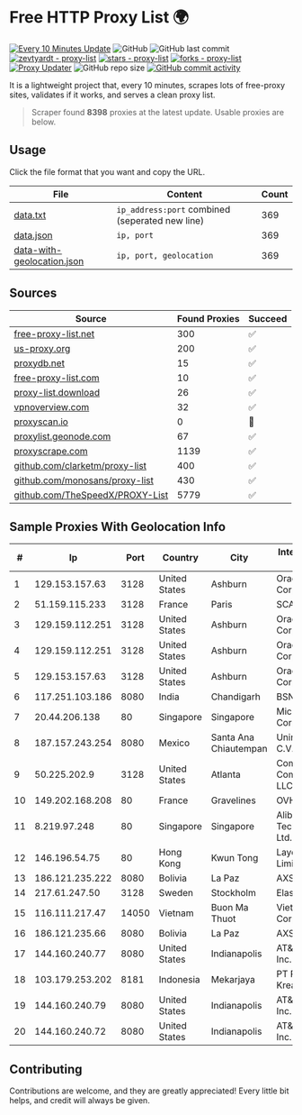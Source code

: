 
# Free HTTP Proxy List 🌍

[![Every 10 Minutes Update](https://github.com/mertguvencli/http-proxy-list/actions/workflows/main.yml/badge.svg?branch=main)](https://github.com/mertguvencli/http-proxy-list/actions/workflows/main.yml)
![GitHub](https://img.shields.io/github/license/mertguvencli/http-proxy-list)
![GitHub last commit](https://img.shields.io/github/last-commit/mertguvencli/http-proxy-list)
[![zevtyardt - proxy-list](https://img.shields.io/static/v1?label=zevtyardt&message=proxy-list&color=blue&logo=github)](https://github.com/zevtyardt/proxy-list "Go to GitHub repo")
[![stars - proxy-list](https://img.shields.io/github/stars/zevtyardt/proxy-list?style=social)](https://github.com/zevtyardt/proxy-list)
[![forks - proxy-list](https://img.shields.io/github/forks/zevtyardt/proxy-list?style=social)](https://github.com/zevtyardt/proxy-list)
[![Proxy Updater](https://github.com/zevtyardt/proxy-list/workflows/Proxy%20Updater/badge.svg)](https://github.com/zevtyardt/proxy-list/actions?query=workflow:"Proxy+Updater")
![GitHub repo size](https://img.shields.io/github/repo-size/zevtyardt/proxy-list)
[![GitHub commit activity](https://img.shields.io/github/commit-activity/m/zevtyardt/proxy-list?logo=commits)](https://github.com/zevtyardt/proxy-list/commits/main)

It is a lightweight project that, every 10 minutes, scrapes lots of free-proxy sites, validates if it works, and serves a clean proxy list.

> Scraper found **8398** proxies at the latest update. Usable proxies are below.

## Usage

Click the file format that you want and copy the URL.

|File|Content|Count|
|----|-------|-----|
|[data.txt](https://raw.githubusercontent.com/mertguvencli/http-proxy-list/main/proxy-list/data.txt)|`ip_address:port` combined (seperated new line)|369|
|[data.json](https://raw.githubusercontent.com/mertguvencli/http-proxy-list/main/proxy-list/data.json)|`ip, port`|369|
|[data-with-geolocation.json](https://raw.githubusercontent.com/mertguvencli/http-proxy-list/main/proxy-list/data-with-geolocation.json)|`ip, port, geolocation`|369|

## Sources

|Source|Found Proxies|Succeed|
|------|-------------|-------|
|[free-proxy-list.net](https://free-proxy-list.net)|300|✅|
|[us-proxy.org](https://www.us-proxy.org)|200|✅|
|[proxydb.net](http://proxydb.net)|15|✅|
|[free-proxy-list.com](https://free-proxy-list.com/?page=&port=&type%5B%5D=http&type%5B%5D=https&up_time=0&search=Search)|10|✅|
|[proxy-list.download](https://www.proxy-list.download/HTTP)|26|✅|
|[vpnoverview.com](https://vpnoverview.com/privacy/anonymous-browsing/free-proxy-servers)|32|✅|
|[proxyscan.io](https://www.proxyscan.io)|0|🚫|
|[proxylist.geonode.com](https://proxylist.geonode.com/api/proxy-list?limit=300&page=1&sort_by=lastChecked&sort_type=desc&protocols=http,https)|67|✅|
|[proxyscrape.com](https://api.proxyscrape.com/v2/?request=displayproxies&protocol=http&timeout=10000&country=all&ssl=all&anonymity=all)|1139|✅|
|[github.com/clarketm/proxy-list](https://raw.githubusercontent.com/clarketm/proxy-list/master/proxy-list-raw.txt)|400|✅|
|[github.com/monosans/proxy-list](https://raw.githubusercontent.com/monosans/proxy-list/main/proxies/http.txt)|430|✅|
|[github.com/TheSpeedX/PROXY-List](https://raw.githubusercontent.com/TheSpeedX/PROXY-List/master/http.txt)|5779|✅|


## Sample Proxies With Geolocation Info

|#|Ip|Port|Country|City|Internet Service Provider|
|-|--|----|-------|----|-------------------------|
|1|129.153.157.63|3128|United States|Ashburn|Oracle Corporation|
|2|51.159.115.233|3128|France|Paris|SCALEWAY|
|3|129.159.112.251|3128|United States|Ashburn|Oracle Corporation|
|4|129.159.112.251|3128|United States|Ashburn|Oracle Corporation|
|5|129.153.157.63|3128|United States|Ashburn|Oracle Corporation|
|6|117.251.103.186|8080|India|Chandigarh|BSNL Internet|
|7|20.44.206.138|80|Singapore|Singapore|Microsoft Corporation|
|8|187.157.243.254|8080|Mexico|Santa Ana Chiautempan|Uninet S.A. de C.V.|
|9|50.225.202.9|3128|United States|Atlanta|Comcast Cable Communications, LLC|
|10|149.202.168.208|80|France|Gravelines|OVH SAS|
|11|8.219.97.248|80|Singapore|Singapore|Alibaba (US) Technology Co., Ltd.|
|12|146.196.54.75|80|Hong Kong|Kwun Tong|Layerstack Limited|
|13|186.121.235.222|8080|Bolivia|La Paz|AXS Bolivia S. A.|
|14|217.61.247.50|3128|Sweden|Stockholm|Elastx AB|
|15|116.111.217.47|14050|Vietnam|Buon Ma Thuot|Viettel Corporation|
|16|186.121.235.66|8080|Bolivia|La Paz|AXS Bolivia S. A.|
|17|144.160.240.77|8080|United States|Indianapolis|AT&T Services, Inc.|
|18|103.179.253.202|8181|Indonesia|Mekarjaya|PT Pusaka Kreasi Mandiri|
|19|144.160.240.79|8080|United States|Indianapolis|AT&T Services, Inc.|
|20|144.160.240.72|8080|United States|Indianapolis|AT&T Services, Inc.|



## Contributing

Contributions are welcome, and they are greatly appreciated! Every
little bit helps, and credit will always be given.

